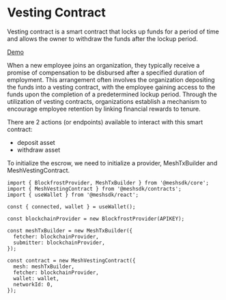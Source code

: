 # Vesting Contract

Vesting contract is a smart contract that locks up funds for a period of time and allows the owner to withdraw the funds after the lockup period.

[Demo](https://meshjs.dev/smart-contracts/vesting)

When a new employee joins an organization, they typically receive a promise of compensation to be disbursed after a specified duration of employment. This arrangement often involves the organization depositing the funds into a vesting contract, with the employee gaining access to the funds upon the completion of a predetermined lockup period. Through the utilization of vesting contracts, organizations establish a mechanism to encourage employee retention by linking financial rewards to tenure.

There are 2 actions (or endpoints) available to interact with this smart contract:

- deposit asset
- withdraw asset

To initialize the escrow, we need to initialize a provider, MeshTxBuilder and MeshVestingContract.

```
import { BlockfrostProvider, MeshTxBuilder } from '@meshsdk/core';
import { MeshVestingContract } from '@meshsdk/contracts';
import { useWallet } from '@meshsdk/react';

const { connected, wallet } = useWallet();

const blockchainProvider = new BlockfrostProvider(APIKEY);

const meshTxBuilder = new MeshTxBuilder({
  fetcher: blockchainProvider,
  submitter: blockchainProvider,
});

const contract = new MeshVestingContract({
  mesh: meshTxBuilder,
  fetcher: blockchainProvider,
  wallet: wallet,
  networkId: 0,
});
```